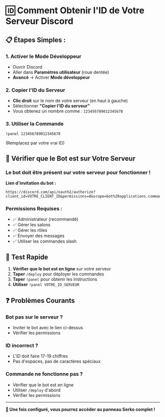 # 🆔 Comment Obtenir l'ID de Votre Serveur Discord

## 📋 Étapes Simples :

### 1. **Activer le Mode Développeur**
- Ouvrir Discord
- Aller dans **Paramètres utilisateur** (roue dentée)
- **Avancé** → Activer **Mode développeur**

### 2. **Copier l'ID du Serveur**
- **Clic droit** sur le nom de votre serveur (en haut à gauche)
- Sélectionner **"Copier l'ID du serveur"**
- Vous obtenez un nombre comme : `123456789012345678`

### 3. **Utiliser la Commande**
```
!panel 123456789012345678
```
(Remplacez par votre vrai ID)

## 🤖 **Vérifier que le Bot est sur Votre Serveur**

### Le bot doit être présent sur votre serveur pour fonctionner !

**Lien d'invitation du bot :**
```
https://discord.com/api/oauth2/authorize?client_id=VOTRE_CLIENT_ID&permissions=8&scope=bot%20applications.commands
```

### **Permissions Requises :**
- ✅ Administrateur (recommandé)
- ✅ Gérer les salons
- ✅ Gérer les rôles
- ✅ Envoyer des messages
- ✅ Utiliser les commandes slash

## 🎯 **Test Rapide**

1. **Vérifier que le bot est en ligne** sur votre serveur
2. **Taper** `/deploy` pour déployer les commandes
3. **Taper** `!panel` pour obtenir les instructions
4. **Utiliser** `!panel VOTRE_ID_SERVEUR`

## ❓ **Problèmes Courants**

### Bot pas sur le serveur ?
- Inviter le bot avec le lien ci-dessus
- Vérifier les permissions

### ID incorrect ?
- L'ID doit faire 17-19 chiffres
- Pas d'espaces, pas de caractères spéciaux

### Commande ne fonctionne pas ?
- Vérifier que le bot est en ligne
- Utiliser `/deploy` d'abord
- Vérifier les permissions

---

**🎉 Une fois configuré, vous pourrez accéder au panneau Serko complet !**